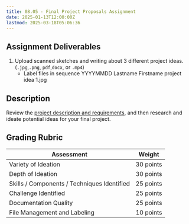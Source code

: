 ```yaml
---
title: 08.05 - Final Project Proposals Assignment
date: 2025-01-13T12:00:00Z
lastmod: 2025-03-18T05:06:36
---
```


## Assignment Deliverables

1. Upload scanned sketches and writing about 3 different project ideas. (`.jpg`,`.png`, `pdf`,`docx`, or `.mp4`)
   - Label files in sequence YYYYMMDD Lastname Firstname project idea 1.jpg

## Description

Review the [project description and requirements](./08-06-final-project-assignment.md), and then research and ideate potential ideas for your final project.

## Grading Rubric

<div class="responsive-table-markdown">

| Assessment                                  | Weight    |
| ------------------------------------------- | --------- |
| Variety of Ideation                         | 30 points |
| Depth of Ideation                           | 30 points |
| Skills / Components / Techniques Identified | 25 points |
| Challenge Identified                        | 25 points |
| Documentation Quality                       | 25 points |
| File Management and Labeling                | 10 points |

</div>

